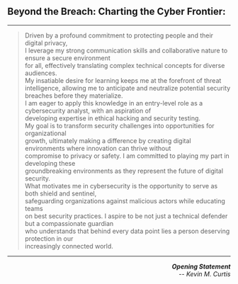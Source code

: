## Beyond the Breach: Charting the Cyber Frontier:
---
>Driven by a profound commitment to protecting people and their digital privacy,\
I leverage my strong communication skills and collaborative nature to ensure a secure environment\
for all, effectively translating complex technical concepts for diverse audiences.\
>My insatiable desire for learning keeps me at the forefront of threat\
intelligence, allowing me to anticipate and neutralize potential security breaches before they materialize.\
I am eager to apply this knowledge in an entry-level role as a cybersecurity analyst, with an aspiration of\
developing expertise in ethical hacking and security testing.\
>My goal is to transform security challenges into opportunities for organizational\
growth, ultimately making a difference by creating digital environments where innovation can thrive without\
compromise to privacy or safety. I am committed to playing my part in developing these\
groundbreaking environments as they represent the future of digital security.\
>What motivates me in cybersecurity is the opportunity to serve as both shield and sentinel,\
safeguarding organizations against malicious actors while educating teams\
on best security practices. I aspire to be not just a technical defender but a compassionate guardian\
who understands that behind every data point lies a person deserving protection in our\
increasingly connected world.
___
<sub>___<div align=right> Opening Statement</div>___</sub>
_<div align=right> -- Kevin M. Curtis</div>_
